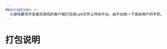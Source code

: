 ```yaml
---
description: >-
  小游戏要求开发者将游戏的客户端打包成cpk文件上传到平台，由平台统一下发到用户的手机上，上传客户端文件大小限制为4MB；H5游戏支持打包和链接两种模式，链接模式需要商务向平台申请。
---
```


# 打包说明


